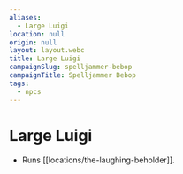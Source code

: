 ```yaml
---
aliases:
  - Large Luigi
location: null
origin: null
layout: layout.webc
title: Large Luigi
campaignSlug: spelljammer-bebop
campaignTitle: Spelljammer Bebop
tags:
  - npcs
---
```

# Large Luigi

- Runs [[locations/the-laughing-beholder]].
